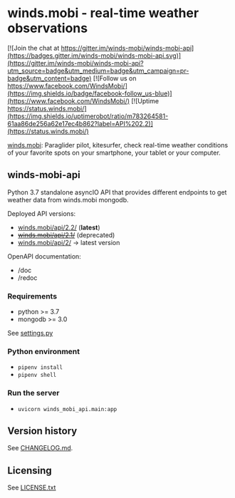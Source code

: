 winds.mobi - real-time weather observations
===========================================

[![Join the chat at https://gitter.im/winds-mobi/winds-mobi-api](https://badges.gitter.im/winds-mobi/winds-mobi-api.svg)](https://gitter.im/winds-mobi/winds-mobi-api?utm_source=badge&utm_medium=badge&utm_campaign=pr-badge&utm_content=badge)
[![Follow us on https://www.facebook.com/WindsMobi/](https://img.shields.io/badge/facebook-follow_us-blue)](https://www.facebook.com/WindsMobi/)
[![Uptime https://status.winds.mobi/](https://img.shields.io/uptimerobot/ratio/m783264581-61aa86de256a62e17ec4b862?label=API%202.2)](https://status.winds.mobi/)

[winds.mobi](http://winds.mobi): Paraglider pilot, kitesurfer, check real-time weather conditions of your favorite spots
on your smartphone, your tablet or your computer.

winds-mobi-api
--------------------

Python 3.7 standalone asyncIO API that provides different endpoints to get weather data from winds.mobi mongodb.

Deployed API versions:
- [winds.mobi/api/2.2/](https://winds.mobi/api/2.2/doc) (**latest**)
- ~~[winds.mobi/api/2.1/](https://winds.mobi/api/2.1/doc)~~ (deprecated)
- [winds.mobi/api/2/](https://winds.mobi/api/2/doc) -> latest version

OpenAPI documentation:
- /doc
- /redoc

### Requirements

- python >= 3.7
- mongodb >= 3.0

See [settings.py](settings.py)

### Python environment

- `pipenv install`
- `pipenv shell`

### Run the server

- `uvicorn winds_mobi_api.main:app`

Version history
---------------

See [CHANGELOG.md](CHANGELOG.md).

Licensing
---------

See [LICENSE.txt](LICENSE.txt)
